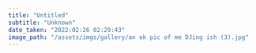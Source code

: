 ```yaml
---
title: "Untitled"
subtitle: "Unknown"
date_taken: "2022:02:26 02:29:43"
image_path: "/assets/imgs/gallery/an ok pic of me DJing ish (3).jpg"
---
```

